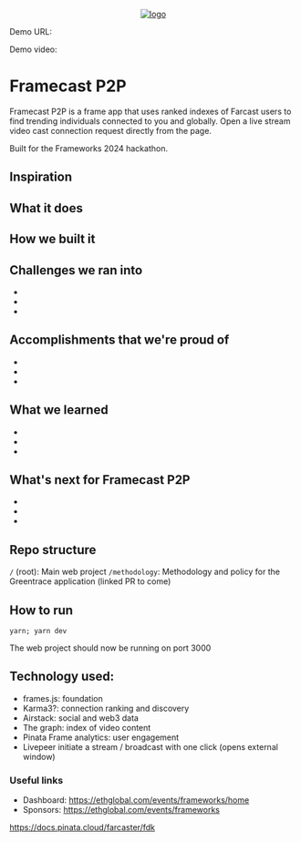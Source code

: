 
<p align='center'>
  <a href="https://github.com/cbonoz/frame24"><img src="https://github.com/cbonoz/logo.png" alt="logo" border="0"></a>
</p>


Demo URL:

Demo video:

# Framecast P2P

Framecast P2P is a frame app that uses ranked indexes of Farcast users to find trending individuals connected to you and globally. Open a live stream video cast connection request directly from the page.

Built for the Frameworks 2024 hackathon.

## Inspiration

## What it does

## How we built it



## Challenges we ran into
-
-
-

## Accomplishments that we're proud of
-
-
-

## What we learned
-
-
-

## What's next for Framecast P2P
-
-
-


## Repo structure
`/` (root): Main web project
`/methodology`: Methodology and policy for the Greentrace application (linked PR to come)

## How to run

`yarn; yarn dev`

The web project should now be running on port 3000


## Technology used:

* frames.js: foundation
* Karma3?: connection ranking and discovery
* Airstack: social and web3 data
* The graph: index of video content
* Pinata Frame analytics: user engagement
* Livepeer initiate a stream / broadcast with one click (opens external window)



### Useful links
* Dashboard: https://ethglobal.com/events/frameworks/home
* Sponsors: https://ethglobal.com/events/frameworks

https://docs.pinata.cloud/farcaster/fdk

<!--
# Frames.js Starter Kit

This is a boilerplate repo to get started quickly with `frames.js`

## Quickstart

If running from the frames.js repository itself:

- Run `yarn` from the repository root
- Run `cd examples/framesjs-starter`

1. Install dependencies `yarn install`

2. Run the dev server `yarn dev`

3. Open [http://localhost:3000](http://localhost:3000) with your browser to see the result.

4. Edit `app/page.tsx`

5. Visit [http://localhost:3000/debug](http://localhost:3000/debug) to debug your frame.

6. (Optional) To use a real signer (costs warps), copy `.env.sample` to `.env` and fill in the env variables following the comments provided

## Docs, Questions and Help

- [Frames.js Documentation](https://framesjs.org)
- [Awesome frames](https://github.com/davidfurlong/awesome-frames?tab=readme-ov-file)
- Join the [/frames-dev](https://warpcast.com/~/channel/frames-devs) channel on Farcaster to ask questions

## If you get stuck or have feedback, [Message @df please!](https://warpcast.com/df)

You can check out [the Next.js GitHub repository](https://github.com/vercel/next.js/) - your feedback and contributions are welcome!

## Deploy

```bash
vercel
```

more deployment links coming soon, PRs welcome!
-->

